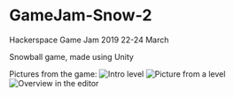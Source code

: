 # GameJam-Snow-2
Hackerspace Game Jam 2019 22-24 March

Snowball game, made using Unity



Pictures from the game:
![Intro level](https://github.com/rikgj/GameJam-Snowball/blob/master/snowballintro.PNG)
![Picture from a level](https://github.com/rikgj/GameJam-Snowball/blob/master/ingamelevel.PNG)
![Overview in the editor](https://github.com/rikgj/GameJam-Snowball/blob/master/overviewlevel.PNG)
